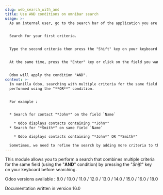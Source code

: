 ```yaml
---
slug: web_search_with_and
title: Use AND conditions on omnibar search
usage: >-
  As an internal user, go to the search bar of the application you are on.


  Search for your first criteria.


  Type the second criteria then press the "Shift" key on your keyboard.


  At the same time, press the "Enter" key or click on the field you want to search in.


  Odoo will apply the condition "AND".
context: >-
  In vanilla Odoo, searching with multiple criteria for the same field is always
  performed using the "**OR**" condition.


  For example : 


  * Search for contact "*John*" on the field `Name`

    * Odoo displays contacts containing "*John*"
  * Search for "*Smith*" on same field `Name`

    * Odoo displays contacts containing "*John*" OR "*Smith*"

  Sometimes, we need to refine the search by adding more criteria to the search like in the example.
---
```

This module allows you to perform a search that combines multiple criteria for the same field (using the "**AND**" condition) by pressing the "*Shift*" key on your keyboard before searching.

Odoo versions available : 8.0 / 10.0 / 11.0 / 12.0 / 13.0 / 14.0 / 15.0 / 16.0 / 18.0

Documentation written in version 16.0
